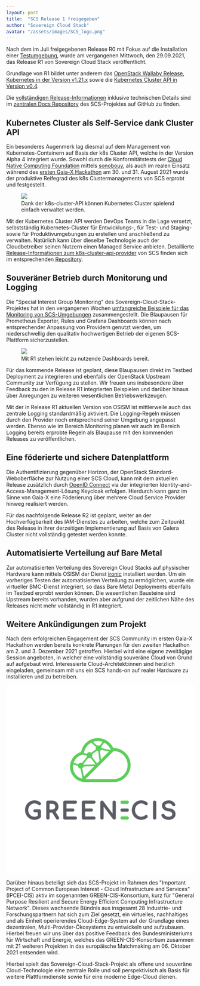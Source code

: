 ```yaml
---
layout: post
title:  "SCS Release 1 freigegeben"
author: "Sovereign Cloud Stack"
avatar: "/assets/images/SCS_logo.png"
---
```


Nach dem im Juli freigegebenen Release R0 mit Fokus auf die Installation einer [Testumgebung](https://docs.osism.tech/testbed/), wurde am vergangenen Mittwoch, den 29.09.2021, das Release R1 von Sovereign Cloud Stack veröffentlicht.

Grundlage von R1 bildet unter anderem das [OpenStack Wallaby Release](https://releases.openstack.org/wallaby/), [Kubernetes in der Version v1.21.x](https://github.com/kubernetes/kubernetes/releases) sowie die [Kubernetes Cluster API in Version v0.4](https://github.com/kubernetes-sigs/cluster-api/releases).

Die [vollständigen Release-Informationen](https://github.com/SovereignCloudStack/Docs/blob/main/Release-Notes/Release1.md) inklusive technischen Details sind im [zentralen Docs Repository](https://github.com/SovereignCloudStack/Docs) des SCS-Projektes auf GitHub zu finden.

## Kubernetes Cluster als Self-Service dank Cluster API

Ein besonderes Augenmerk lag diesmal auf dem Management von Kubernetes-Containern auf Basis der k8s Cluster API, welche in der Version Alpha 4 integriert wurde. Sowohl durch die Konformitätstests der [Cloud Native Computing Foundation](https://www.cncf.io/) mittels [sonobouy](https://sonobuoy.io/), als auch im realen Einsatz während des [ersten Gaia-X Hackathon](https://www.gaia-x.eu/news/gaia-x-hackathon-1-new-technology-develops-live-today-and-tomorrow) am 30. und 31. August 2021 wurde der produktive Reifegrad des k8s Clustermanagements von SCS erprobt und festgestellt.

<figure class="figure mx-auto d-block" style="width:90%">
  <a href="{{ "/assets/images/release1/screenshot-capi-provisioning-k9s.png" | prepend: site.baseurl_root }}">
    <img src="{{ "/assets/images/release1/screenshot-capi-provisioning-k9s.png" | prepend: site.baseurl_root }}" class="figure-img w-100">
  </a>
    <figcaption class="figure-caption">
    Dank der k8s-cluster-API können Kubernetes Cluster spielend einfach verwaltet werden.
  </figcaption>
</figure>


Mit der Kubernetes Cluster API werden DevOps Teams in die Lage versetzt, selbstständig Kubernetes-Cluster für Entwicklungs-, für Test- und Staging- sowie für Produktivumgebungen zu erstellen und anschließend zu verwalten. Natürlich kann über dieselbe Technologie auch der Cloudbetreiber seinen Nutzern einen Managed Service anbieten. Detaillierte [Release-Informationen zum k8s-cluster-api-provider](https://github.com/SovereignCloudStack/k8s-cluster-api-provider/blob/master/Release-Notes-R1.md) von SCS finden sich im entsprechenden [Repository](https://github.com/SovereignCloudStack/k8s-cluster-api-provider).

## Souveräner Betrieb durch Monitorung und Logging

Die "Special Interest Group Monitoring" des Sovereign-Cloud-Stack-Projektes hat in den vergangenen Wochen [umfangreiche Beispiele für das Monitoring von SCS-Umgebungen](https://github.com/osism/kolla-operations) zusammengestellt. Die Blaupausen für Prometheus Exporter, Rules und Grafana Dashboards können nach entsprechender Anpassung von Providern genutzt werden, um niederschwellig den qualitativ hochwertigen Betrieb der eigenen SCS-Plattform sicherzustellen. 

<figure class="figure mx-auto d-block" style="width:90%">
  <a href="{{ "/assets/images/release1/screenshot-ceph-dashboard.png" | prepend: site.baseurl_root }}">
    <img src="{{ "/assets/images/release1/screenshot-ceph-dashboard.png" | prepend: site.baseurl_root }}" class="figure-img w-100">
  </a>
    <figcaption class="figure-caption">
    Mit R1 stehen leicht zu nutzende Dashboards bereit.
  </figcaption>
</figure>

Für das kommende Release ist geplant, diese Blaupausen direkt im Testbed Deployment zu integrieren und ebenfalls der OpenStack Upstream Community zur Verfügung zu stellen. Wir freuen uns insbesondere über Feedback zu den in Release R1 integrierten Beispielen und darüber hinaus über Anregungen zu weiteren wesentlichen Betriebswerkzeugen.

Mit der in Release R1 aktuellen Version von OSISM ist mittlerweile auch das zentrale Logging standardmäßig aktiviert. Die Logging-Regeln müssen durch den Provider noch entsprechend seiner Umgebung angepasst werden. Ebenso wie im Bereich Monitoring planen wir auch im Bereich Logging bereits erprobte Regeln als Blaupause mit den kommenden Releases zu veröffentlichen.

## Eine föderierte und sichere Datenplattform

Die Authentifizierung gegenüber Horizon, der OpenStack Standard-Weboberfläche zur Nutzung einer SCS Cloud, kann mit dem aktuellen Release zusätzlich durch [OpenID Connect](https://openid.net/connect/) via der integrierten Identity-and-Access-Management-Lösung Keycloak erfolgen. Hierdurch kann ganz im Sinne von Gaia-X eine Föderierung über mehrere Cloud Service Provider hinweg realisiert werden.

Für das nachfolgende Release R2 ist geplant, weiter an der Hochverfügbarkeit des IAM-Dienstes zu arbeiten, welche zum Zeitpunkt des Release in ihrer derzeitigen Implementierung auf Basis von Galera Cluster nicht vollständig getestet werden konnte.

## Automatisierte Verteilung auf Bare Metal

Zur automatisierten Verteilung des Sovereign Cloud Stacks auf physischer Hardware kann mittels OSISM der Dienst [ironic](https://ironicbaremetal.org/) installiert werden. Um ein vorheriges Testen der automatisierten Verteilung zu ermöglichen, wurde ein virtueller BMC-Dienst integriert, so dass Bare Metal Deployments ebenfalls im Testbed erprobt werden können. Die wesentlichen Bausteine sind Upstream bereits vorhanden, wurden aber aufgrund der zeitlichen Nähe des Releases nicht mehr vollständig in R1 integriert.

## Weitere Ankündigungen zum Projekt

Nach dem erfolgreichen Engagement der SCS Community im ersten Gaia-X Hackathon werden bereits konkrete Planungen für den zweiten Hackathon am 2. und 3. Dezember 2021 getroffen. Hierbei wird eine eigene zweitägige Session angeboten, in welcher eine vollständig souveräne Cloud von Grund auf aufgebaut wird. Interessierte Cloud-Architekt:innen sind herzlich eingeladen, gemeinsam mit uns ein SCS hands-on auf realer Hardware zu installieren und zu betreiben.

![GREEN-CIS](/assets/images/logo-greencis.png)

Darüber hinaus beteiligt sich das SCS-Projekt im Rahmen des "Important Project of Common European Interest - Cloud Infrastructure and Services" (IPCEI-CIS) aktiv im sogenannten GREEN-CIS-Konsortium, kurz für "General Purpose Resilient and Secure Energy Efficient Computing Infrastructure Network". Dieses wachsende Bündnis aus insgesamt 28 Industrie- und Forschungspartnern hat sich zum Ziel gesetzt, ein virtuelles, nachhaltiges und als Einheit operierendes Cloud-Edge-System auf der Grundlage eines dezentralen, Multi-Provider-Ökosystems zu entwickeln und aufzubauen. Hierbei freuen wir uns über das positive Feedback des Bundesministeriums für Wirtschaft und Energie, welches das GREEN-CIS-Konsortium zusammen mit 21 weiteren Projekten in das europäische Matchmaking am 06. Oktober 2021 entsenden wird.

Hierbei spielt das Sovereign-Cloud-Stack-Projekt als offene und souveräne Cloud-Technologie eine zentrale Rolle und soll perspektivisch als Basis für weitere Plattformdienste sowie für eine moderne Edge-Cloud dienen.
